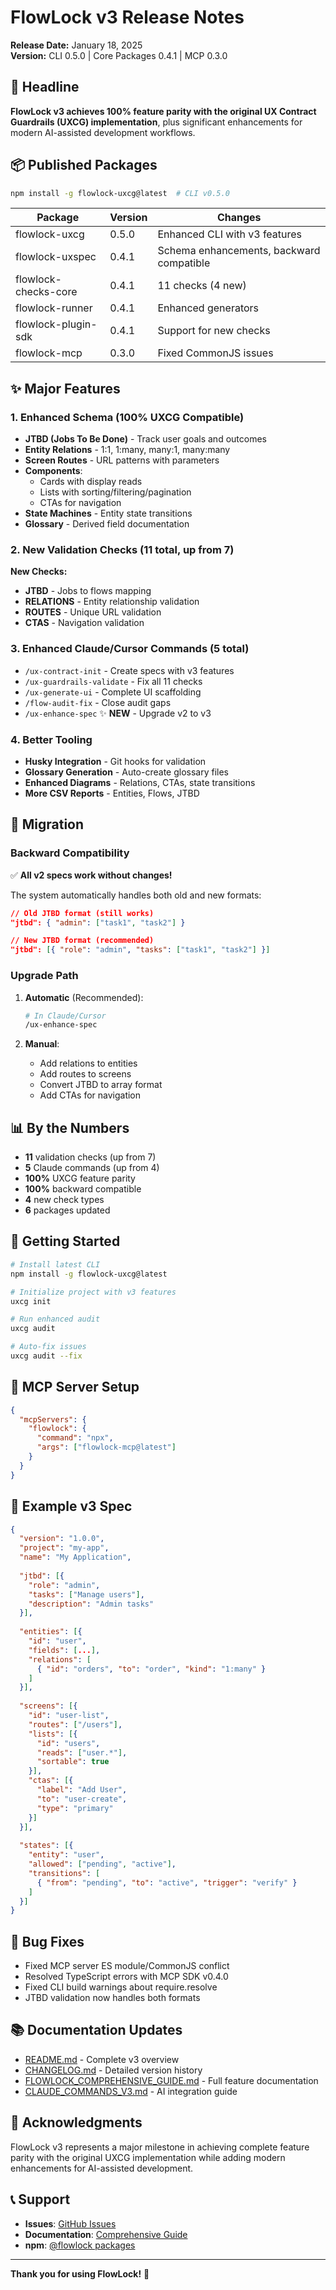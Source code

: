# FlowLock v3 Release Notes

**Release Date:** January 18, 2025  
**Version:** CLI 0.5.0 | Core Packages 0.4.1 | MCP 0.3.0

## 🎉 Headline

**FlowLock v3 achieves 100% feature parity with the original UX Contract Guardrails (UXCG) implementation**, plus significant enhancements for modern AI-assisted development workflows.

## 📦 Published Packages

```bash
npm install -g flowlock-uxcg@latest  # CLI v0.5.0
```

| Package | Version | Changes |
|---------|---------|---------|
| flowlock-uxcg | 0.5.0 | Enhanced CLI with v3 features |
| flowlock-uxspec | 0.4.1 | Schema enhancements, backward compatible |
| flowlock-checks-core | 0.4.1 | 11 checks (4 new) |
| flowlock-runner | 0.4.1 | Enhanced generators |
| flowlock-plugin-sdk | 0.4.1 | Support for new checks |
| flowlock-mcp | 0.3.0 | Fixed CommonJS issues |

## ✨ Major Features

### 1. Enhanced Schema (100% UXCG Compatible)

- **JTBD (Jobs To Be Done)** - Track user goals and outcomes
- **Entity Relations** - 1:1, 1:many, many:1, many:many
- **Screen Routes** - URL patterns with parameters
- **Components**:
  - Cards with display reads
  - Lists with sorting/filtering/pagination
  - CTAs for navigation
- **State Machines** - Entity state transitions
- **Glossary** - Derived field documentation

### 2. New Validation Checks (11 total, up from 7)

**New Checks:**
- **JTBD** - Jobs to flows mapping
- **RELATIONS** - Entity relationship validation
- **ROUTES** - Unique URL validation
- **CTAS** - Navigation validation

### 3. Enhanced Claude/Cursor Commands (5 total)

- `/ux-contract-init` - Create specs with v3 features
- `/ux-guardrails-validate` - Fix all 11 checks
- `/ux-generate-ui` - Complete UI scaffolding
- `/flow-audit-fix` - Close audit gaps
- `/ux-enhance-spec` ✨ **NEW** - Upgrade v2 to v3

### 4. Better Tooling

- **Husky Integration** - Git hooks for validation
- **Glossary Generation** - Auto-create glossary files
- **Enhanced Diagrams** - Relations, CTAs, state transitions
- **More CSV Reports** - Entities, Flows, JTBD

## 🔄 Migration

### Backward Compatibility

✅ **All v2 specs work without changes!**

The system automatically handles both old and new formats:

```json
// Old JTBD format (still works)
"jtbd": { "admin": ["task1", "task2"] }

// New JTBD format (recommended)
"jtbd": [{ "role": "admin", "tasks": ["task1", "task2"] }]
```

### Upgrade Path

1. **Automatic** (Recommended):
   ```bash
   # In Claude/Cursor
   /ux-enhance-spec
   ```

2. **Manual**:
   - Add relations to entities
   - Add routes to screens
   - Convert JTBD to array format
   - Add CTAs for navigation

## 📊 By the Numbers

- **11** validation checks (up from 7)
- **5** Claude commands (up from 4)
- **100%** UXCG feature parity
- **100%** backward compatible
- **4** new check types
- **6** packages updated

## 🚀 Getting Started

```bash
# Install latest CLI
npm install -g flowlock-uxcg@latest

# Initialize project with v3 features
uxcg init

# Run enhanced audit
uxcg audit

# Auto-fix issues
uxcg audit --fix
```

## 🔌 MCP Server Setup

```json
{
  "mcpServers": {
    "flowlock": {
      "command": "npx",
      "args": ["flowlock-mcp@latest"]
    }
  }
}
```

## 📝 Example v3 Spec

```json
{
  "version": "1.0.0",
  "project": "my-app",
  "name": "My Application",
  
  "jtbd": [{
    "role": "admin",
    "tasks": ["Manage users"],
    "description": "Admin tasks"
  }],
  
  "entities": [{
    "id": "user",
    "fields": [...],
    "relations": [
      { "id": "orders", "to": "order", "kind": "1:many" }
    ]
  }],
  
  "screens": [{
    "id": "user-list",
    "routes": ["/users"],
    "lists": [{
      "id": "users",
      "reads": ["user.*"],
      "sortable": true
    }],
    "ctas": [{
      "label": "Add User",
      "to": "user-create",
      "type": "primary"
    }]
  }],
  
  "states": [{
    "entity": "user",
    "allowed": ["pending", "active"],
    "transitions": [
      { "from": "pending", "to": "active", "trigger": "verify" }
    ]
  }]
}
```

## 🐛 Bug Fixes

- Fixed MCP server ES module/CommonJS conflict
- Resolved TypeScript errors with MCP SDK v0.4.0
- Fixed CLI build warnings about require.resolve
- JTBD validation now handles both formats

## 📚 Documentation Updates

- [README.md](README.md) - Complete v3 overview
- [CHANGELOG.md](CHANGELOG.md) - Detailed version history
- [FLOWLOCK_COMPREHENSIVE_GUIDE.md](docs/FLOWLOCK_COMPREHENSIVE_GUIDE.md) - Full feature documentation
- [CLAUDE_COMMANDS_V3.md](docs/CLAUDE_COMMANDS_V3.md) - AI integration guide

## 🙏 Acknowledgments

FlowLock v3 represents a major milestone in achieving complete feature parity with the original UXCG implementation while adding modern enhancements for AI-assisted development.

## 📞 Support

- **Issues**: [GitHub Issues](https://github.com/yourusername/flowlock-open/issues)
- **Documentation**: [Comprehensive Guide](docs/FLOWLOCK_COMPREHENSIVE_GUIDE.md)
- **npm**: [@flowlock packages](https://www.npmjs.com/search?q=flowlock)

---

**Thank you for using FlowLock!** 🚀
